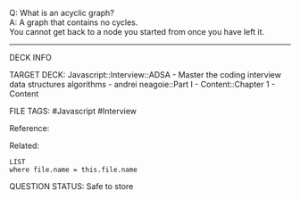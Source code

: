 Q: What is an acyclic graph?  
A: A graph that contains no cycles.  
You cannot get back to a node you started from once you have left it.
<!--ID: 1693659892410-->

---

DECK INFO

TARGET DECK: Javascript::Interview::ADSA - Master the coding interview data structures algorithms - andrei neagoie::Part I - Content::Chapter 1 - Content

FILE TAGS: #Javascript #Interview

Reference:

Related:

```dataview
LIST
where file.name = this.file.name
```


QUESTION STATUS: Safe to store